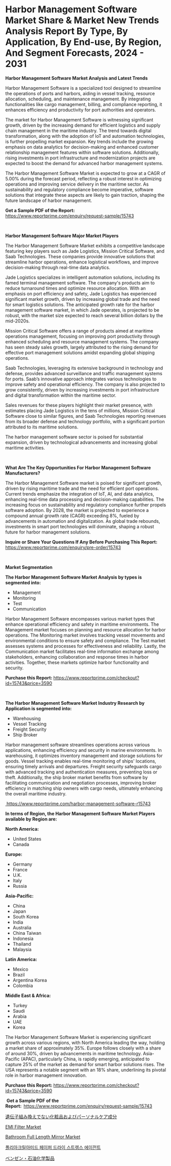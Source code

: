 <p><h1>Harbor Management Software Market Share & Market New Trends Analysis Report By Type, By Application, By End-use, By Region, And Segment Forecasts, 2024 - 2031</h1></p><p><strong>Harbor Management Software Market Analysis and Latest Trends</strong></p>
<p><p>Harbor Management Software is a specialized tool designed to streamline the operations of ports and harbors, aiding in vessel tracking, resource allocation, scheduling, and maintenance management. By integrating functionalities like cargo management, billing, and compliance reporting, it enhances efficiency and productivity for port authorities and operators.</p><p>The market for Harbor Management Software is witnessing significant growth, driven by the increasing demand for efficient logistics and supply chain management in the maritime industry. The trend towards digital transformation, along with the adoption of IoT and automation technologies, is further propelling market expansion. Key trends include the growing emphasis on data analytics for decision-making and enhanced customer relationship management features within software solutions. Additionally, rising investments in port infrastructure and modernization projects are expected to boost the demand for advanced harbor management systems.</p><p>The Harbor Management Software Market is expected to grow at a CAGR of 5.00% during the forecast period, reflecting a robust interest in optimizing operations and improving service delivery in the maritime sector. As sustainability and regulatory compliance become imperative, software solutions that integrate these aspects are likely to gain traction, shaping the future landscape of harbor management.</p></p>
<p><strong>Get a Sample PDF of the Report:&nbsp;</strong> <a href="https://www.reportprime.com/enquiry/request-sample/15743">https://www.reportprime.com/enquiry/request-sample/15743</a></p>
<p>&nbsp;</p>
<p><strong>Harbor Management Software Major Market Players</strong></p>
<p><p>The Harbor Management Software Market exhibits a competitive landscape featuring key players such as Jade Logistics, Mission Critical Software, and Saab Technologies. These companies provide innovative solutions that streamline harbor operations, enhance logistical workflows, and improve decision-making through real-time data analytics.</p><p>Jade Logistics specializes in intelligent automation solutions, including its famed terminal management software. The company's products aim to reduce turnaround times and optimize resource allocation. With an emphasis on port efficiency and safety, Jade Logistics has experienced significant market growth, driven by increasing global trade and the need for smart logistics solutions. The anticipated growth rate for the harbor management software market, in which Jade operates, is projected to be robust, with the market size expected to reach several billion dollars by the mid-2020s.</p><p>Mission Critical Software offers a range of products aimed at maritime operations management, focusing on improving port productivity through enhanced scheduling and resource management systems. The company has seen steady sales growth, largely attributed to the rising demand for effective port management solutions amidst expanding global shipping operations.</p><p>Saab Technologies, leveraging its extensive background in technology and defense, provides advanced surveillance and traffic management systems for ports. Saab’s innovative approach integrates various technologies to improve safety and operational efficiency. The company is also projected to grow consistently, driven by increasing investments in port infrastructure and digital transformation within the maritime sector.</p><p>Sales revenues for these players highlight their market presence, with estimates placing Jade Logistics in the tens of millions, Mission Critical Software close to similar figures, and Saab Technologies reporting revenues from its broader defense and technology portfolio, with a significant portion attributed to its maritime solutions.</p><p>The harbor management software sector is poised for substantial expansion, driven by technological advancements and increasing global maritime activities.</p></p>
<p>&nbsp;</p>
<p><strong>What Are The Key Opportunities For Harbor Management Software Manufacturers?</strong></p>
<p><p>The Harbor Management Software market is poised for significant growth, driven by rising maritime trade and the need for efficient port operations. Current trends emphasize the integration of IoT, AI, and data analytics, enhancing real-time data processing and decision-making capabilities. The increasing focus on sustainability and regulatory compliance further propels software adoption. By 2028, the market is projected to experience a compound annual growth rate (CAGR) exceeding 8%, fueled by advancements in automation and digitalization. As global trade rebounds, investments in smart port technologies will dominate, shaping a robust future for harbor management solutions.</p></p>
<p><strong>Inquire or Share Your Questions If Any Before Purchasing This Report:</strong> <a href="https://www.reportprime.com/enquiry/pre-order/15743">https://www.reportprime.com/enquiry/pre-order/15743</a></p>
<p>&nbsp;</p>
<p><strong>Market Segmentation</strong></p>
<p><strong>The Harbor Management Software Market Analysis by types is segmented into:</strong></p>
<p><ul><li>Management</li><li>Monitoring</li><li>Test</li><li>Communication</li></ul></p>
<p><p>Harbor Management Software encompasses various market types that enhance operational efficiency and safety in maritime environments. The Management market focuses on planning and resource allocation for harbor operations. The Monitoring market involves tracking vessel movements and environmental conditions to ensure safety and compliance. The Test market assesses systems and processes for effectiveness and reliability. Lastly, the Communication market facilitates real-time information exchange among stakeholders, enhancing collaboration and response times in harbor activities. Together, these markets optimize harbor functionality and security.</p></p>
<p><strong>Purchase this Report:&nbsp;</strong><a href="https://www.reportprime.com/checkout?id=15743&price=3590">https://www.reportprime.com/checkout?id=15743&price=3590</a></p>
<p>&nbsp;</p>
<p><strong>The Harbor Management Software Market Industry Research by Application is segmented into:</strong></p>
<p><ul><li>Warehousing</li><li>Vessel Tracking</li><li>Freight Security</li><li>Ship Broker</li></ul></p>
<p><p>Harbor management software streamlines operations across various applications, enhancing efficiency and security in marine environments. In warehousing, it optimizes inventory management and storage solutions for goods. Vessel tracking enables real-time monitoring of ships' locations, ensuring timely arrivals and departures. Freight security safeguards cargo with advanced tracking and authentication measures, preventing loss or theft. Additionally, the ship broker market benefits from software by facilitating communication and negotiation processes, improving broker efficiency in matching ship owners with cargo needs, ultimately enhancing the overall maritime industry.</p></p>
<p><a href="https://www.reportprime.com/harbor-management-software-r15743">&nbsp;https://www.reportprime.com/harbor-management-software-r15743</a></p>
<p><strong>In terms of Region, the Harbor Management Software Market Players available by Region are:</strong></p>
<p>
    <p> <strong> North America: </strong>
        <ul>
            <li>United States</li>
            <li>Canada</li>
        </ul>
        </p> 
    <p> <strong> Europe: </strong>
        <ul>
            <li>Germany</li>
            <li>France</li>
            <li>U.K.</li>
            <li>Italy</li>
            <li>Russia</li>
        </ul>
        </p> 
    <p> <strong> Asia-Pacific: </strong>
        <ul>
            <li>China</li>
            <li>Japan</li>
            <li>South Korea</li>
            <li>India</li>
            <li>Australia</li>
            <li>China Taiwan</li>
            <li>Indonesia</li>
            <li>Thailand</li>
            <li>Malaysia</li>
        </ul>
        </p> 
    <p> <strong> Latin America: </strong>
        <ul>
            <li>Mexico</li>
            <li>Brazil</li>
            <li>Argentina Korea</li>
            <li>Colombia</li>
        </ul>
        </p> 
    <p> <strong> Middle East & Africa: </strong>
        <ul>
            <li>Turkey</li>
            <li>Saudi</li>
            <li>Arabia</li>
            <li>UAE</li>
            <li>Korea</li>
        </ul>
    </p>
    </p>
<p><p>The Harbor Management Software Market is experiencing significant growth across various regions, with North America leading the way, holding a market share of approximately 35%. Europe follows closely with a share of around 30%, driven by advancements in maritime technology. Asia-Pacific (APAC), particularly China, is rapidly emerging, anticipated to capture 25% of the market as demand for smart harbor solutions rises. The USA represents a notable segment with an 18% share, underlining its pivotal role in harbor management innovation.</p></p>
<p><strong>Purchase this Report: </strong><a href="https://www.reportprime.com/checkout?id=15743&price=3590">https://www.reportprime.com/checkout?id=15743&price=3590</a></p>
<p>&nbsp;<strong>Get a Sample PDF of the Report:&nbsp;&nbsp;</strong><a href="https://www.reportprime.com/enquiry/request-sample/15743">https://www.reportprime.com/enquiry/request-sample/15743</a></p>
<p><strong></strong></p>
<p><p><a href="https://medium.com/@verniebarton2023/gmo-free-cosmetic-personal-care-ingredient-market-%E3%81%AF-%E3%82%B3%E3%82%B9%E3%83%88%E7%AE%A1%E7%90%86%E3%81%A8%E5%8A%B9%E7%8E%87%E5%90%91%E4%B8%8A%E3%82%92%E5%84%AA%E5%85%88%E3%81%97%E3%81%BE%E3%81%99-2bb56c418230">遺伝子組み換えでない化粧品およびパーソナルケア成分</a></p><p><a href="https://www.linkedin.com/pulse/emi-filter-market-indicators-size-regional-breakdown-player-afpqc?trackingId=6pkDRUxhTMWiHgAzmYyknQ%3D%3D">EMI Filter Market</a></p><p><a href="https://medium.com/@diegomoen/the-bathroom-full-length-mirror-market-has-grown-significantly-as-a-result-of-several-important-fb7bd82005fc">Bathroom Full Length Mirror Market</a></p><p><a href="https://medium.com/@test11.4/%ED%8F%B4%EB%A6%AC%EC%95%84%ED%81%AC%EB%A6%B4%EC%95%84%EB%A7%88%EC%9D%B4%EB%93%9C-%EC%A2%85%EC%9D%B4-%EA%B1%B4%EC%A1%B0-%EA%B0%95%EB%8F%84%EC%A0%9C-%EC%8B%9C%EC%9E%A5%EC%9D%80-%EC%96%B4%EB%96%BB%EA%B2%8C-%EB%B0%9C%EC%A0%84%ED%95%A0-%EA%B2%83%EC%9D%B8%EA%B0%80-2024%EB%85%84%EB%B6%80%ED%84%B0-2031%EB%85%84%EA%B9%8C%EC%A7%80%EC%9D%98-%EC%A3%BC%EC%9A%94-%EC%8B%9C%EC%9E%A5-%EB%8F%99%ED%96%A5-%EB%B0%8F-%EC%A7%80%EC%97%AD-%EC%97%AD%ED%95%99-0c6bf93470c7">폴리아크릴아미드 페이퍼 드라이 스트렝스 에이전트</a></p><p><a href="https://medium.com/@rudysimonis2023/benzene-petrochemicals-market-%E3%81%AF-%E3%82%B3%E3%82%B9%E3%83%88%E7%AE%A1%E7%90%86%E3%81%A8%E5%8A%B9%E7%8E%87%E5%90%91%E4%B8%8A%E3%82%92%E5%84%AA%E5%85%88%E3%81%97%E3%81%BE%E3%81%99-%E3%81%95%E3%82%89%E3%81%AB-%E5%A0%B1%E5%91%8A%E6%9B%B8%E3%81%AF%E5%B8%82%E5%A0%B4%E3%81%AE%E9%9C%80%E8%A6%81%E9%9D%A2%E3%81%A8%E4%BE%9B%E7%B5%A6%E9%9D%A2%E3%81%AE%E4%B8%A1%E6%96%B9%E3%82%92%E3%82%AB%E3%83%90%E3%83%BC%E3%81%97%E3%81%A6%E3%81%84%E3%81%BE%E3%81%99-19b7bac1ffa6">ベンゼン・石油化学製品</a></p></p>